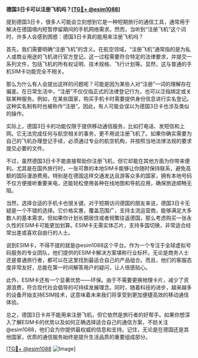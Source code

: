 **德国3日卡可以注册飞机吗？[[TG💪+ @esim1088](https://t.me/s/esim1088)]**

提到德国3日卡，很多人可能会立刻想到它是一种短期旅行的通信工具，通常用于解决在德国境内短暂停留期间的手机网络需求。然而，当听到“注册飞机”这个词时，许多人会感到困惑：德国3日卡真的能用来注册飞机吗？

首先，我们需要明确“注册飞机”的含义。在航空领域，“注册飞机”通常指的是为私人或商业用途的飞机进行官方登记。这一过程需要符合特定的法律要求，并提交一系列文件，包括飞机的所有权证明、技术规格、飞行计划等。显然，这与普通的手机SIM卡功能完全不相关。

那么为什么有人会提出这样的问题呢？可能是因为某些人对“注册”一词的理解存在偏差。在日常生活中，“注册”不仅仅指正式的法律登记行为，也可以泛指绑定或关联某种服务。例如，在某些国家，购买手机卡时需要提供身份信息进行实名登记。这种实名制有时也被称作“注册”。因此，有人可能会误以为德国3日卡也涉及类似的操作。

实际上，德国3日卡的功能仅限于提供移动通信服务，比如打电话、发短信和上网。它无法完成任何与航空相关的事务，更不用说注册飞机了。如果你确实需要为自己的飞机办理登记手续，必须通过专业的航空机构，并按照当地法律法规的要求提交必要的文件。

不过，虽然德国3日卡不能直接帮助你注册飞机，但它却能在其他方面为你带来便利。尤其是在国外旅行时，一张可靠的本地SIM卡能够让你随时保持联系，避免高额的国际漫游费用。特别是在德国这样交通发达且游客众多的国家，拥有本地号码不仅方便接听重要来电，还能轻松使用各种在线地图和导航应用，确保旅途顺畅无阻。

当然，选择合适的手机卡也很关键。对于短期访问德国的朋友来说，德国3日卡无疑是一个不错的选择。它价格实惠，覆盖范围广，支持主流运营商，能够满足大多数人的基本需求。但如果你计划长期居住或者频繁往返德国，那么考虑购买一张永久性的ESIM卡可能更加划算。ESIM卡无需实体芯片，支持多国切换，非常适合经常出差或喜欢自由行的人士。

说到ESIM卡，不得不提的就是@esim1088这个平台。作为一个专注于全球虚拟号码服务的专业团队，他们提供的ESIM卡解决方案堪称行业标杆。无论是商务人士还是普通旅行者，都可以在这里找到最适合自己的产品组合。而且，他们的客服态度非常友好，总能在第一时间解答用户的疑问，让人倍感贴心。

此外，ESIM卡还有一个显著优势——环保。由于不需要更换物理卡片，减少了资源浪费，符合现代社会倡导的可持续发展理念。同时，随着科技的进步，越来越多的设备开始支持ESIM技术，这意味着未来我们将享受到更加便捷高效的移动通信体验。

总之，德国3日卡并不能用来注册飞机，但它依然是旅行者的好帮手。如果你想深入了解ESIM卡的优势以及如何正确选择适合自己的通信方案，不妨关注@esim1088，他们会为你提供最权威的信息和支持。记住，无论是在德国还是其他国家，优质的通信服务始终是提升生活品质的重要组成部分。

[[TG💪+ @esim1088](https://t.me/s/esim1088) ![Image](https://i.postimg.cc/4NQfJmqS/Snipaste-2025-05-13-00-14-12.png)]
